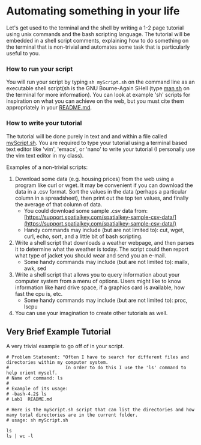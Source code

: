 # Automating something in your life

Let's get used to the terminal and the shell by writing a 1-2 page tutorial using unix commands and the bash scripting language. The tutorial will be embedded in a shell script comments, explaining how to do something on the terminal that is non-trivial and automates some task that is particularly useful to you. 

### How to run your script

You will run your script by typing `sh myScript.sh` on the command line as an executable shell script(sh is the GNU Bourne-Again SHell (type [man sh](https://linux.die.net/man/1/sh) on the terminal for more information).  You can look at example 'sh' scripts for inspiration on what you can achieve on the web, but you must cite them appropriately in your [README.md](./../README.md). 

### How to write your tutorial

The tutorial will be done purely in text and and within a file called [myScript.sh](./myScript.sh). You are required to type your tutorial using a terminal based text editor like 'vim', 'emacs', or 'nano' to write your tutorial (I personally use the vim text editor in my class).

Examples of a non-trivial scripts:

1. Download some data (e.g. housing prices) from the web using a program like curl or wget. It may be convenient if you can download the data in a .csv format. Sort the values in the data (perhaps a particular column in a spreadsheet), then print out the top ten values, and finally the average of that column of data.
	* You could download some sample .csv data from: [https://support.spatialkey.com/spatialkey-sample-csv-data/](https://support.spatialkey.com/spatialkey-sample-csv-data/)
	* Handy commands may include (but are not limited to): cut, wget, curl, echo, sort, and a little bit of bash scripting.
2. Write a shell script that downloads a weather webpage, and then parses it to determine what the weather is today. The script could then report what type of jacket you should wear and send you an e-mail.
	* Some handy commands may include (but are not limited to): mailx, awk, sed
3. Write a shell script that allows you to query information about your computer system from a menu of options. Users might like to know information like hard drive space, if a graphics card is available, how fast the cpu is, etc.
	* Some handy commands may include (but are not limited to): proc, lscpu
4. You can use your imagination to create other tutorials as well.


## Very Brief Example Tutorial
A very trivial example to go off of in your script. 

```
# Problem Statement: "Often I have to search for different files and directories within my computer system. 
#                     In order to do this I use the 'ls' command to help orient myself.
# Name of command: ls
# 
# Example of its usage: 
# -bash-4.2$ ls
# Lab1  README.md

# Here is the myScript.sh script that can list the directories and how many total directories are in the current folder.
# usage: sh myScript.sh

ls
ls | wc -l
```


